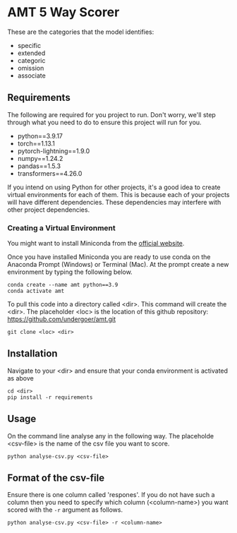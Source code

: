 # AMT 5 Way Scorer

These are the categories that the model identifies:

- specific 
- extended 
- categoric 
- omission 
- associate

## Requirements

The following are required for you project to run.
Don't worry, we'll step through what you need to do to ensure this project will run for you.

- python==3.9.17
- torch==1.13.1
- pytorch-lightning==1.9.0
- numpy==1.24.2
- pandas==1.5.3
- transformers==4.26.0

If you intend on using Python for other projects, it's a good idea to create virtual environments for each of them.
This is because each of your projects will have different dependencies.
These dependencies may interfere with other project dependencies.

### Creating a Virtual Environment

You might want to install Miniconda from the [official website](https://conda.io/projects/conda/en/latest/user-guide/install/index.html#id2).

Once you have installed Miniconda you are ready to use conda on the Anaconda Prompt (Windows) or Terminal (Mac).
At the prompt create a new environment by typing the following below.

    conda create --name amt python==3.9
    conda activate amt

To pull this code into a directory called \<dir\>. This command will create the \<dir\>. The placeholder \<loc\> is the location of this github repository: https://github.com/undergoer/amt.git

    git clone <loc> <dir>

## Installation

Navigate to your \<dir\> and ensure that your conda environment is activated as above

    cd <dir>
    pip install -r requirements

## Usage

On the command line analyse any <csv-file> in the following way. The placeholde \<csv-file\> is the name of the csv file you want to score.

    python analyse-csv.py <csv-file>

## Format of the csv-file

Ensure there is one column called 'respones'. If you do not have such a column then you need to specify which column (\<column-name\>) you want scored with the `-r` argument as follows.

    python analyse-csv.py <csv-file> -r <column-name>

